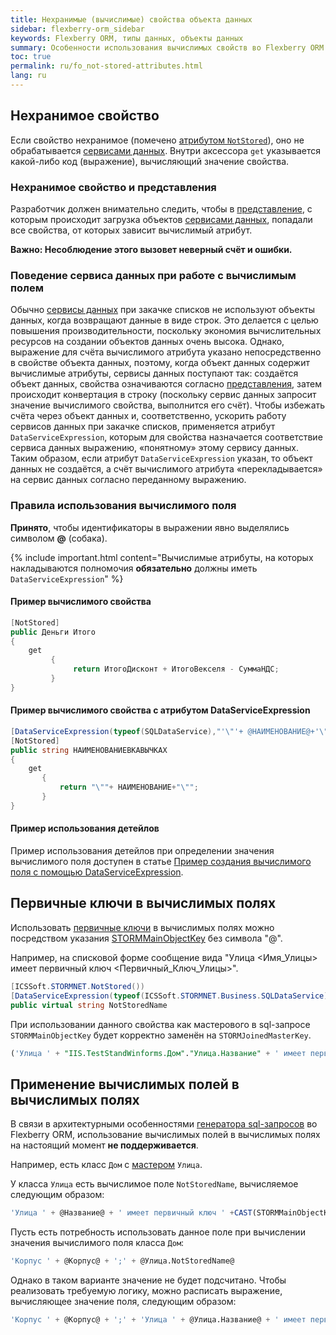 ```yaml
---
title: Нехранимые (вычислимые) свойства объекта данных
sidebar: flexberry-orm_sidebar
keywords: Flexberry ORM, типы данных, объекты данных
summary: Особенности использования вычислимых свойств во Flexberry ORM
toc: true
permalink: ru/fo_not-stored-attributes.html
lang: ru
---
```


## Нехранимое свойство

Если свойство нехранимое (помечено [атрибутом `NotStored`](fo_attributes-class-data.html)), оно не обрабатывается [сервисами данных](fo_data-service.html).
Внутри аксессора `get` указывается какой-либо код (выражение), вычисляющий значение свойства.

### Нехранимое свойство и представления

Разработчик должен внимательно следить, чтобы в [представление](fd_view-definition.html), с которым происходит загрузка объектов [сервисами данных](fo_data-service.html), попадали все свойства, от которых зависит вычислимый атрибут. 

**Важно: Несоблюдение этого вызовет неверный счёт и ошибки.**

### Поведение сервиса данных при работе с вычислимым полем

Обычно [сервисы данных](fo_data-service.html) при закачке списков не используют объекты данных, когда возвращают данные в виде строк. Это делается с целью повышения производительности, поскольку экономия вычислительных ресурсов на создании объектов данных очень высока. Однако, выражение для счёта вычислимого атрибута указано непосредственно в свойстве объекта данных, поэтому, когда объект данных содержит вычислимые атрибуты, сервисы данных поступают так: создаётся объект данных, свойства означиваются согласно [представления](fd_view-definition.html), затем происходит конвертация в строку (поскольку сервис данных запросит значение вычислимого свойства, выполнится его счёт). Чтобы избежать счёта через объект данных и, соответственно, ускорить работу сервисов данных при закачке списков, применяется атрибут `DataServiceExpression`, которым для свойства назначается соответствие сервиса данных выражению, «понятному» этому сервису данных. Таким образом, если атрибут `DataServiceExpression` указан, то объект данных не создаётся, а счёт вычислимого атрибута «перекладывается» на сервис данных согласно переданному выражению.

### Правила использования вычислимого поля

**Принято**, чтобы идентификаторы в выражении явно выделялись символом **@** (собака).

{% include important.html content="Вычислимые атрибуты, на которых накладываются полномочия __обязательно__ должны иметь `DataServiceExpression`" %}

#### Пример вычислимого свойства

```csharp
[NotStored]
public Деньги Итого 
{ 
    get 
         { 
              return ИтогоДисконт + ИтогоВекселя - СуммаНДС;
         }
}
```

#### Пример вычислимого свойства с атрибутом DataServiceExpression

```csharp
[DataServiceExpression(typeof(SQLDataService),"'\"'+ @НАИМЕНОВАНИЕ@+'\"'")]
[NotStored] 
public string НАИМЕНОВАНИЕВКАВЫЧКАХ 
{
    get
       {
           return "\""+ НАИМЕНОВАНИЕ+"\"";
       }
}
```

#### Пример использования детейлов

Пример использования детейлов при определении значения вычислимого поля доступен в статье [Пример создания вычислимого поля с помощью DataServiceExpression](fo_creating-computable-field.html).

## Первичные ключи в вычислимых полях

Использовать [первичные ключи](fo_primary-keys-objects.html) в вычислимых полях можно посредством указания [STORMMainObjectKey](fo_sql-query.html) без символа "@".

Например, на списковой форме сообщение вида "Улица <Имя_Улицы> имеет первичный ключ <Первичный_Ключ_Улицы>".

``` csharp
[ICSSoft.STORMNET.NotStored())
[DataServiceExpression(typeof(ICSSoft.STORMNET.Business.SQLDataService), "\'Улица \' + @Название@ + \' имеет первичный ключ \' +CAST(STORMMainObjectKey as varchar(max))"))
public virtual string NotStoredName
```

При использовании данного свойства как мастерового в sql-запросе `STORMMainObjectKey` будет корректно заменён на `STORMJoinedMasterKey`.

```sql
('Улица ' + "IIS.TestStandWinforms.Дом"."Улица.Название" + ' имеет первичный ключ ' +CAST("STORMJoinedMasterKey0" as varchar(max))) as "Улица.NotStoredName"
```

## Применение вычислимых полей в вычислимых полях

В связи в архитектурными особенностями [генератора sql-запросов](fo_sql-query.html) во Flexberry ORM, использование вычислимых полей в вычислимых полях на настоящий момент __не поддерживается__.

Например, есть класс `Дом` с [мастером](fd_master-association.html) `Улица`.

У класса `Улица` есть вычислимое поле `NotStoredName`, вычисляемое следующим образом:

```sql
'Улица ' + @Название@ + ' имеет первичный ключ ' +CAST(STORMMainObjectKey as varchar(max))
```

Пусть есть потребность использовать данное поле при вычислении значения вычислимого поля класса `Дом`:

```sql
'Корпус ' + @Корпус@ + ';' + @Улица.NotStoredName@
```

Однако в таком варианте значение не будет подсчитано. Чтобы реализовать требуемую логику, можно расписать выражение, вычисляющее значение поля, следующим образом:

```sql
'Корпус ' + @Корпус@ + ';' + 'Улица ' + @Улица.Название@ + ' имеет первичный ключ ' +CAST(@Улица@ as varchar(max))
```
